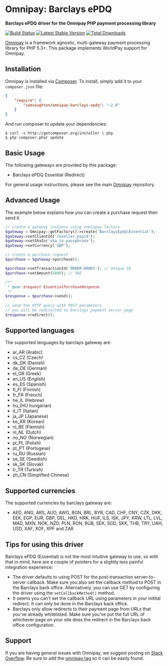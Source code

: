 # Omnipay: Barclays ePDQ

**Barclays ePDQ driver for the Omnipay PHP payment processing library**

[![Build Status](https://travis-ci.org/samvaughton/omnipay-barclays-epdq.png?branch=master)](https://travis-ci.org/samvaughton/omnipay-barclays-epdq)
[![Latest Stable Version](https://poser.pugx.org/samvaughton/omnipay-barclays-epdq/version.png)](https://packagist.org/packages/samvaughton/omnipay-barclays-epdq)
[![Total Downloads](https://poser.pugx.org/samvaughton/omnipay-barclays-epdq/d/total.png)](https://packagist.org/packages/samvaughton/omnipay-barclays-epdq)

[Omnipay](https://github.com/omnipay/omnipay) is a framework agnostic, multi-gateway payment
processing library for PHP 5.3+. This package implements WorldPay support for Omnipay.

## Installation

Omnipay is installed via [Composer](http://getcomposer.org/). To install, simply add it
to your `composer.json` file:

```json
{
    "require": {
        "samvaughton/omnipay-barclays-epdq": "~2.0"
    }
}
```

And run composer to update your dependencies:

    $ curl -s http://getcomposer.org/installer | php
    $ php composer.phar update

## Basic Usage

The following gateways are provided by this package:

* Barclays ePDQ Essential (Redirect)

For general usage instructions, please see the main [Omnipay](https://github.com/omnipay/omnipay)
repository.

## Advanced Usage

The example below explains how you can create a purchase request then send it.

```php
// create a gateway instance using onminpay factory
$gateway = Omnipay::getFactory()->create('BarclaysEpdq\Essential');
$gateway->setClientId('reseller_pspid');
$gateway->setShaIn('sha_in_passphrase');
$gateway->setCurrency('GBP');

// create a purchase request
$purchase = $gateway->purchase();

$purchase->setTransactionId('ORDER-00001'); // Unique ID
$purchase->setAmount(5000); // 50£

/**
 * @var $request EssentialPurchaseResponse
 */
$response = $purchase->send();
 
// send the HTTP query with POST parameters
// you will be redirected to barclays payment server page
$response->redirect();
```

## Supported languages

The supported languages by barclays gateway are:

- ar_AR (Arabic)
- cs_CZ (Czech)
- dk_DK (Danish)
- de_DE (German)
- el_GR (Greek)
- en_US (English)
- es_ES (Spanish)
- fi_FI (Finnish)
- fr_FR (French)
- he_IL (Hebrew)
- hu_(HU hungarian)
- it_IT (Italian)
- ja_JP (Japanese)
- ko_KR (Korean)
- nl_BE (Flemish)
- nl_NL (Dutch)
- no_NO (Norwegian)
- pl_PL (Polish)
- pt_PT (Portugese)
- ru_RU (Russian)
- se_SE (Swedish)
- sk_SK (Slovak)
- tr_TR (Turkish)
- zh_CN (Simplified Chinese)

## Supported currencies

The supported currencies by barclays gateway are:

- AED, ANG, ARS, AUD, AWG, BGN, BRL, BYR, CAD, CHF, CNY, CZK, DKK, EEK, EGP, EUR, GBP, GEL, HKD, HRK, HUF, ILS, ISK, JPY, KRW, LTL, LVL, MAD, MXN, NOK, NZD, PLN, RON, RUB, SEK, SGD, SKK, THB, TRY, UAH, USD, XAF, XOF, XPF and ZAR 

## Tips for using this driver
Barclays ePDQ (Essential) is not the most intuitive gateway to use, so with that in mind, here are a couple of pointers for a slightly less painful integration experience:
* The driver defaults to using POST for the post-transaction server-to-server callback. Make sure you also set the callback method to POST in the Barclays back office. Alternatively, you can use GET by configuring the driver using the `setCallbackMethod()` method.
* It seems you can't set the callback URL using parameters in your initital redirect. It can only be done in the Barclays back office.
* Barclays only allow redirects to their payment page from URLs that you've already whitelisted. Make sure you've put the full URL of whichever page on your site does the redirect in the Barclays back office configuration.

## Support

If you are having general issues with Omnipay, we suggest posting on
[Stack Overflow](http://stackoverflow.com/). Be sure to add the
[omnipay tag](http://stackoverflow.com/questions/tagged/omnipay) so it can be easily found.
